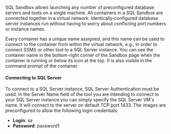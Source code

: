 SQL Sandbox allows launching any number of preconfigured database servers and tools on a single machine. All containers in a SQL Sandbox are connected together in a virtual network. Identically-configured database server instances run without having to worry about conflicting port numbers or instance names.

Every container has a unique name assigned, and this name can be used to connect to the container from within the virtual network, e.g., in order to connect SSMS or other tool to a SQL Server instance. You can see the container name in the bottom-right corner of the Sandbox page when the container is running or below its icon at the top. It is also visible in the command prompt of the container.

#### Connecting to SQL Server

To connect to a SQL Server instance, SQL Server Authentication must be used. In the Server Name field of the tool you are intending to connect to your SQL Server instance you can simply specify the SQL Server VM's name. It will connect to the server on default TCP port 1433. The images are preconfigured to allow the following login credentials:

* **Login**: sa
* **Password**: password1
